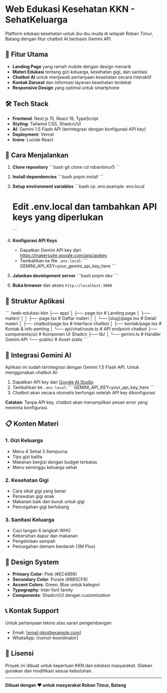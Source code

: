 # Web Edukasi Kesehatan KKN - SehatKeluarga

Platform edukasi kesehatan untuk ibu-ibu muda di wilayah Roban Timur, Batang dengan fitur chatbot AI berbasis Gemini API.

## 🎯 Fitur Utama

- **Landing Page** yang ramah mobile dengan design menarik
- **Materi Edukasi** tentang gizi keluarga, kesehatan gigi, dan sanitasi
- **Chatbot AI** untuk menjawab pertanyaan kesehatan secara interaktif
- **Kontak Darurat** dan informasi layanan kesehatan terdekat
- **Responsive Design** yang optimal untuk smartphone

## 🛠️ Tech Stack

- **Frontend**: Next.js 15, React 19, TypeScript
- **Styling**: Tailwind CSS, Shadcn/UI
- **AI**: Gemini 1.5 Flash API (terintegrasi dengan konfigurasi API key)
- **Deployment**: Vercel
- **Icons**: Lucide React

## 🚀 Cara Menjalankan

1. **Clone repository**
   \`\`\`bash
   git clone <repository-url>
   cd robantimur5
   \`\`\`

2. **Install dependencies**
   \`\`\`bash
   pnpm install
   \`\`\`

3. **Setup environment variables**
   \`\`\`bash
   cp .env.example .env.local

   # Edit .env.local dan tambahkan API keys yang diperlukan

   \`\`\`

4. **Konfigurasi API Keys**

   - Dapatkan Gemini API key dari: https://makersuite.google.com/app/apikey
   - Tambahkan ke file `.env.local`:
     \`\`\`
     GEMINI_API_KEY=your_gemini_api_key_here
     \`\`\`

5. **Jalankan development server**
   \`\`\`bash
   pnpm dev
   \`\`\`

6. **Buka browser** dan akses `http://localhost:3000`

## 📱 Struktur Aplikasi

\`\`\`
/web-edukasi-kkn
├── app/
│ ├── page.tsx # Landing page
│ ├── materi/
│ │ ├── page.tsx # Daftar materi
│ │ └── [slug]/page.tsx # Detail materi
│ ├── chatbot/page.tsx # Interface chatbot
│ ├── kontak/page.tsx # Kontak & info penting
│ └── api/chat/route.ts # API endpoint chatbot
├── components/ui/ # Komponen UI Shadcn
├── lib/
│ └── gemini.ts # Handler Gemini API
└── public/ # Asset statis
\`\`\`

## 🤖 Integrasi Gemini AI

Aplikasi ini sudah terintegrasi dengan Gemini 1.5 Flash API. Untuk menggunakan chatbot AI:

1. Dapatkan API key dari [Google AI Studio](https://makersuite.google.com/app/apikey)
2. Tambahkan ke `.env.local`:
   \`\`\`
   GEMINI_API_KEY=your_api_key_here
   \`\`\`
3. Chatbot akan secara otomatis berfungsi setelah API key dikonfigurasi

**Catatan**: Tanpa API key, chatbot akan menampilkan pesan error yang meminta konfigurasi.

## 📋 Konten Materi

### 1. Gizi Keluarga

- Menu 4 Sehat 5 Sempurna
- Tips gizi balita
- Makanan bergizi dengan budget terbatas
- Menu seminggu keluarga sehat

### 2. Kesehatan Gigi

- Cara sikat gigi yang benar
- Perawatan gigi anak
- Makanan baik dan buruk untuk gigi
- Pencegahan gigi berlubang

### 3. Sanitasi Keluarga

- Cuci tangan 6 langkah WHO
- Kebersihan dapur dan makanan
- Pengelolaan sampah
- Pencegahan demam berdarah (3M Plus)

## 🎨 Design System

- **Primary Color**: Pink (#EC4899)
- **Secondary Color**: Purple (#8B5CF6)
- **Accent Colors**: Green, Blue untuk kategori
- **Typography**: Inter font family
- **Components**: Shadcn/UI dengan customization

## 📞 Kontak Support

Untuk pertanyaan teknis atau saran pengembangan:

- Email: [email-kkn@example.com]
- WhatsApp: [nomor-koordinator]

## 📄 Lisensi

Proyek ini dibuat untuk keperluan KKN dan edukasi masyarakat. Silakan gunakan dan modifikasi sesuai kebutuhan.

---

**Dibuat dengan ❤️ untuk masyarakat Roban Timur, Batang**

